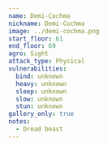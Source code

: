 ```yaml
---
name: Demi-Cochma
nickname: Demi-Cochma
image: ../demi-cochma.png
start_floor: 61
end_floor: 69
agro: Sight
attack_type: Physical
vulnerabilities:
  bind: unknown
  heavy: unknown
  sleep: unknown
  slow: unknown
  stun: unknown
gallery_only: true
notes:
  - Dread beast
---
```

